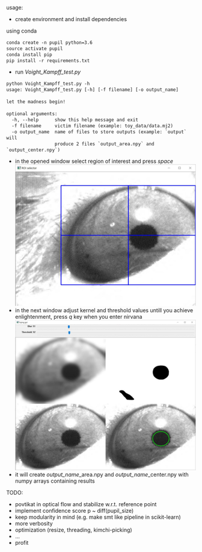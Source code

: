 usage:
- create environment and install dependencies

using conda
```
conda create -n pupil python=3.6
source activate pupil
conda install pip
pip install -r requirements.txt
```

- run *Voight_Kampff_test.py* 
```
python Voight_Kampff_test.py -h
usage: Voight_Kampff_test.py [-h] [-f filename] [-o output_name]

let the madness begin!

optional arguments:
  -h, --help      show this help message and exit
  -f filename     victim filename (example: toy_data/data.mj2)
  -o output_name  name of files to store outputs (example: `output` will
                  produce 2 files `output_area.npy` and `output_center.npy`)

```

- in the opened window select region of interest and press *space*
![alt text](https://github.com/dmitriivasilev/pupil/blob/master/ROI.jpg)
- in the next window adjust kernel and threshold values untill you achieve enlightenment, press *q* key when you enter nirvana
![alt text](https://github.com/dmitriivasilev/pupil/blob/master/adjustments.jpg)
- it will create *output_name*_area.npy and *output_name*_center.npy with numpy arrays containing results


TODO:
- povtikat in optical flow and stabilize w.r.t. reference point
- implement confidence score p ~ diff(pupil_size)
- keep modularity in mind (e.g. make smt like pipeline in scikit-learn)
- more verbosity
- optimization (resize, threading, kimchi-picking)
- ...
- profit
